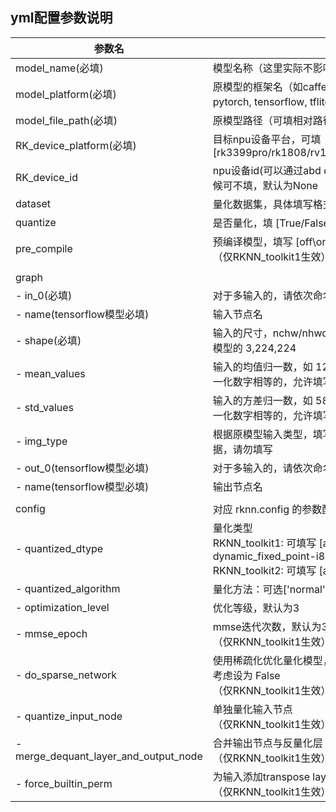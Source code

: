 ## yml配置参数说明

| 参数名                                | 填写内容                                                     |
| ------------------------------------- | ------------------------------------------------------------ |
| model_name(必填)                      | 模型名称（这里实际不影响其他参数，只作为标识符使用）         |
| model_platform(必填)                  | 原模型的框架名（如caffe, darknet, keras, mxnet, onnx, pytorch, tensorflow, tflite） |
| model_file_path(必填)                 | 原模型路径（可填相对路径）                                   |
| RK_device_platform(必填)              | 目标npu设备平台，可填 [rk3399pro/rk1808/rv1109/rv1126/rk3566/rk3568/rk3588] |
| RK_device_id                          | npu设备id(可以通过abd devices获取)，仅连接单个npu设备的时候可不填，默认为None |
| dataset                               | 量化数据集，具体填写格式参考demo或user_guide手册。           |
| quantize                              | 是否量化，填 [True/False]                                    |
| pre_compile                           | 预编译模型，填写 [off\online] <br>（仅RKNN_toolkit1生效）    |
|                                       |                                                              |
| graph                                 |                                                              |
| - in_0(必填)                          | 对于多输入的，请依次命名为 in_0,in_1,...,in_n                |
| - name(tensorflow模型必填)            | 输入节点名                                                   |
| - shape(必填)                         | 输入的尺寸，nchw/nhwc的格式取决于原框架的形式，如pytorch模型的 3,224,224 |
| - mean_values                         | 输入的均值归一数，如 123.675,116.28,103.53。对于各通道归一化数字相等的，允许填写单值，如 0,0,0 => 0 |
| - std_values                          | 输入的方差归一数，如 58.395,58.295,58.391。对于各通道归一化数字相等的，允许填写单值，如 255,255,255 => 255 |
| - img_type                            | 根据原模型输入类型，填写 RGB 或者 BGR，如果是非图片的数据，请勿填写 |
| - out_0(tensorflow模型必填)           | 对于多输入的，请依次命名为 in_0,in_1,...,in_n                |
| - name(tensorflow模型必填)            | 输出节点名                                                   |
|                                       |                                                              |
| config                                | 对应 rknn.config 的参数配置                                  |
| - quantized_dtype                     | 量化类型<br>RKNN_toolkit1: 可填写 [asymmetric_affine-u8, dynamic_fixed_point-i8, dynamic_fixed_point-i16]<br>RKNN_toolkit2: 可填写 [asymmetric_quantized-8] |
| - quantized_algorithm                 | 量化方法：可选['normal', 'mmse']，默认为 normal              |
| - optimization_level                  | 优化等级，默认为3                                            |
| - mmse_epoch                          | mmse迭代次数，默认为3<br/>（仅RKNN_toolkit1生效）            |
| - do_sparse_network                   | 使用稀疏化优化量化模型，默认为True，如果量化模型掉精度，可考虑设为 False<br/>（仅RKNN_toolkit1生效） |
| - quantize_input_node                 | 单独量化输入节点<br/>（仅RKNN_toolkit1生效）                 |
| - merge_dequant_layer_and_output_node | 合并输出节点与反量化层<br/>（仅RKNN_toolkit1生效）           |
| - force_builtin_perm                  | 为输入添加transpose layer使 nhwc -> nchw<br/>（仅RKNN_toolkit1生效） |
